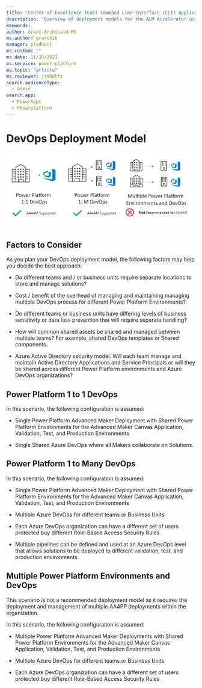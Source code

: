 ```yaml
---
title: "Center of Excellence (CoE) Command Line Interface (CLI) Application Lifecycle Management (ALM) Accelerator Deployment Models"
description: "Overview of deployment models for the ALM Accelerator using the Center of Excellence (CoE) Command Line Interface (CLI)"
keywords: 
author: Grant-Archibald-MS
ms.author: grarchib
manager: pladhani
ms.custom: ""
ms.date: 11/30/2021
ms.service: power-platform
ms.topic: "article"
ms.reviewer: jimholtz
search.audienceType: 
  - admin
search.app: 
  - PowerApps
  - Powerplatform
---
```


# DevOps Deployment Model

![DevOps Scenarios](../../media/alm-devops-deployment-model.png)

## Factors to Consider

As you plan your DevOps deployment model, the following factors may help you decide the best approach:

- Do different teams and / or business units require separate locations to store and manage solutions?

- Cost / benefit of the overhead of managing and maintaining managing multiple DevOps process for different Power Platform Environments?

- Do different teams or business units have differing levels of business sensitivity or data loss prevention that will require separate handling?

- How will common shared assets be shared and managed between multiple teams? For example, shared DevOps templates or Shared components.

- Azure Active Directory security model. Will each team manage and maintain Active Directory Applications and Service Principals or will they be shared across different Power Platform environments and Azure DevOps organizations?

## Power Platform 1 to 1 DevOps

In this scenario, the following configuration is assumed:

- Single Power Platform Advanced Maker Deployment with Shared Power Platform Environments for the Advanced Maker Canvas Application, Validation, Test, and Production Environments

- Single Shared Azure DevOps where all Makers collaborate on Solutions.

## Power Platform 1 to Many DevOps

In this scenario, the following configuration is assumed:

- Single Power Platform Advanced Maker Deployment with Shared Power Platform Environments for the Advanced Maker Canvas Application, Validation, Test, and Production Environments

- Multiple Azure DevOps for different teams or Business Units.

- Each Azure DevOps organization can have a different set of users protected buy different Role-Based Access Security Rules

- Multiple pipelines can be defined and used at an Azure DevOps level that allows solutions to be deployed to different validation, test, and production environments.

## Multiple Power Platform Environments and DevOps

This scenario is not a recommended deployment model as it requires the deployment and management of multiple AA4PP deployments within the organization.

In this scenario, the following configuration is assumed:

- Multiple Power Platform Advanced Maker Deployments with Shared Power Platform Environments for the Advanced Maker Canvas Application, Validation, Test, and Production Environments

- Multiple Azure DevOps for different teams or Business Units

- Each Azure DevOps organization can have a different set of users protected buy different Role-Based Access Security Rules
